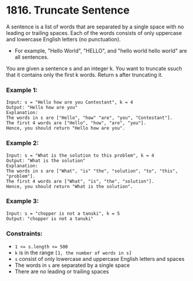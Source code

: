 # 1816. Truncate Sentence

A sentence is a list of words that are separated by a single space with no leading or trailing spaces. Each of the words consists of only uppercase and lowercase English letters (no punctuation).

- For example, "Hello World", "HELLO", and "hello world hello world" are all sentences.

You are given a sentence s​​​​​​ and an integer k​​​​​​. You want to truncate s​​​​​​ such that it contains only the first k​​​​​​ words. Return s​​​​​​ after truncating it.

### Example 1:

```
Input: s = "Hello how are you Contestant", k = 4
Output: "Hello how are you"
Explanation:
The words in s are ["Hello", "how" "are", "you", "Contestant"].
The first 4 words are ["Hello", "how", "are", "you"].
Hence, you should return "Hello how are you".
```

### Example 2:

```
Input: s = "What is the solution to this problem", k = 4
Output: "What is the solution"
Explanation:
The words in s are ["What", "is" "the", "solution", "to", "this", "problem"].
The first 4 words are ["What", "is", "the", "solution"].
Hence, you should return "What is the solution".
```

### Example 3:

```
Input: s = "chopper is not a tanuki", k = 5
Output: "chopper is not a tanuki"
```

### Constraints:

- `1 <= s.length <= 500`
- `k` is in the range `[1, the number of words in s]`
- `s` consist of only lowercase and uppercase English letters and spaces
- The words in `s` are separated by a single space
- There are no leading or trailing spaces
